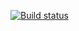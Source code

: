 [![Build status](https://ci.appveyor.com/api/projects/status/kmyida0ll76nawuu/branch/main?svg=true)](https://ci.appveyor.com/project/ivanAnapa/aqa-dz-4/branch/main)
